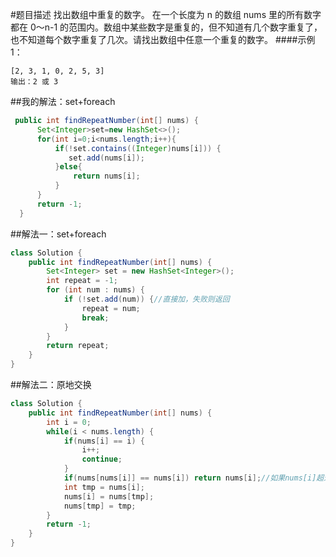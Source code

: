 #题目描述
找出数组中重复的数字。
在一个长度为 n 的数组 nums 里的所有数字都在 0～n-1 的范围内。数组中某些数字是重复的，但不知道有几个数字重复了，也不知道每个数字重复了几次。请找出数组中任意一个重复的数字。
####示例 1：
```输入：
[2, 3, 1, 0, 2, 5, 3]
输出：2 或 3 
```
##我的解法：set+foreach
```java
 public int findRepeatNumber(int[] nums) {
      Set<Integer>set=new HashSet<>();
      for(int i=0;i<nums.length;i++){
          if(!set.contains((Integer)nums[i])) {
             set.add(nums[i]);
          }else{
              return nums[i];
          }
      }
      return -1;
  }
  ```
##解法一：set+foreach
``` java 
class Solution {
    public int findRepeatNumber(int[] nums) {
        Set<Integer> set = new HashSet<Integer>();
        int repeat = -1;
        for (int num : nums) {
            if (!set.add(num)) {//直接加，失败则返回
                repeat = num;
                break;
            }
        }
        return repeat;
    }
}
```
##解法二：原地交换
```java
class Solution {
    public int findRepeatNumber(int[] nums) {
        int i = 0;
        while(i < nums.length) {
            if(nums[i] == i) {
                i++;
                continue;
            }
            if(nums[nums[i]] == nums[i]) return nums[i];//如果nums[i]超过nums.length会越界，但是nums 里的所有数字都在 0～n-1
            int tmp = nums[i];
            nums[i] = nums[tmp];
            nums[tmp] = tmp;
        }
        return -1;
    }
}
```
